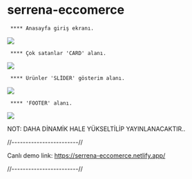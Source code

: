 ﻿# serrena-eccomerce

	 **** Anasayfa giriş ekranı.
![](https://l24.im/OgEN)

	 **** Çok satanlar 'CARD' alanı.
![](https://l24.im/7q9rTBs)

	 **** Ürünler 'SLİDER' gösterim alanı.
![](https://l24.im/KU5Ee)

	 **** 'FOOTER' alanı.
![](https://l24.im/YnoENZd)

NOT: DAHA DİNAMİK HALE YÜKSELTİLİP YAYINLANACAKTIR..

//------------------------//

Canlı demo link: https://serrena-eccomerce.netlify.app/

//------------------------//
